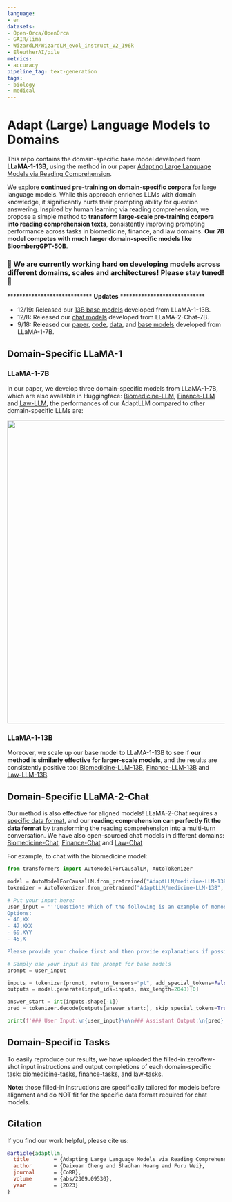 ```yaml
---
language:
- en
datasets:
- Open-Orca/OpenOrca
- GAIR/lima
- WizardLM/WizardLM_evol_instruct_V2_196k
- EleutherAI/pile
metrics:
- accuracy
pipeline_tag: text-generation
tags:
- biology
- medical
---
```


# Adapt (Large) Language Models to Domains
This repo contains the domain-specific base model developed from **LLaMA-1-13B**, using the method in our paper [Adapting Large Language Models via Reading Comprehension](https://huggingface.co/papers/2309.09530).

We explore **continued pre-training on domain-specific corpora** for large language models. While this approach enriches LLMs with domain knowledge, it significantly hurts their prompting ability for question answering. Inspired by human learning via reading comprehension, we propose a simple method to **transform large-scale pre-training corpora into reading comprehension texts**, consistently improving prompting performance across tasks in biomedicine, finance, and law domains. **Our 7B model competes with much larger domain-specific models like BloombergGPT-50B**.

### 🤗 We are currently working hard on developing models across different domains, scales and architectures! Please stay tuned! 🤗

**************************** **Updates** ****************************
* 12/19: Released our [13B base models](https://huggingface.co/AdaptLLM/medicine-LLM-13B) developed from LLaMA-1-13B.
* 12/8: Released our [chat models](https://huggingface.co/AdaptLLM/medicine-chat) developed from LLaMA-2-Chat-7B.
* 9/18: Released our [paper](https://huggingface.co/papers/2309.09530), [code](https://github.com/microsoft/LMOps), [data](https://huggingface.co/datasets/AdaptLLM/medicine-tasks), and [base models](https://huggingface.co/AdaptLLM/medicine-LLM) developed from LLaMA-1-7B.


## Domain-Specific LLaMA-1
### LLaMA-1-7B
In our paper, we develop three domain-specific models from LLaMA-1-7B, which are also available in Huggingface: [Biomedicine-LLM](https://huggingface.co/AdaptLLM/medicine-LLM), [Finance-LLM](https://huggingface.co/AdaptLLM/finance-LLM) and [Law-LLM](https://huggingface.co/AdaptLLM/law-LLM), the performances of our AdaptLLM compared to other domain-specific LLMs are:

<p align='center'>
    <img src="https://cdn-uploads.huggingface.co/production/uploads/650801ced5578ef7e20b33d4/6efPwitFgy-pLTzvccdcP.png" width="700">
</p>

### LLaMA-1-13B
Moreover, we scale up our base model to LLaMA-1-13B to see if **our method is similarly effective for larger-scale models**, and the results are consistently positive too: [Biomedicine-LLM-13B](https://huggingface.co/AdaptLLM/medicine-LLM-13B), [Finance-LLM-13B](https://huggingface.co/AdaptLLM/finance-LLM-13B) and [Law-LLM-13B](https://huggingface.co/AdaptLLM/law-LLM-13B).

## Domain-Specific LLaMA-2-Chat
Our method is also effective for aligned models! LLaMA-2-Chat requires a [specific data format](https://huggingface.co/blog/llama2#how-to-prompt-llama-2), and our **reading comprehension can perfectly fit the data format** by transforming the reading comprehension into a multi-turn conversation. We have also open-sourced chat models in different domains: [Biomedicine-Chat](https://huggingface.co/AdaptLLM/medicine-chat), [Finance-Chat](https://huggingface.co/AdaptLLM/finance-chat) and [Law-Chat](https://huggingface.co/AdaptLLM/law-chat)

For example, to chat with the biomedicine model:
```python
from transformers import AutoModelForCausalLM, AutoTokenizer

model = AutoModelForCausalLM.from_pretrained("AdaptLLM/medicine-LLM-13B")
tokenizer = AutoTokenizer.from_pretrained("AdaptLLM/medicine-LLM-13B", use_fast=False)

# Put your input here:
user_input = '''Question: Which of the following is an example of monosomy?
Options:
- 46,XX
- 47,XXX
- 69,XYY
- 45,X

Please provide your choice first and then provide explanations if possible.'''

# Simply use your input as the prompt for base models
prompt = user_input

inputs = tokenizer(prompt, return_tensors="pt", add_special_tokens=False).input_ids.to(model.device)
outputs = model.generate(input_ids=inputs, max_length=2048)[0]

answer_start = int(inputs.shape[-1])
pred = tokenizer.decode(outputs[answer_start:], skip_special_tokens=True)

print(f'### User Input:\n{user_input}\n\n### Assistant Output:\n{pred}')
```

## Domain-Specific Tasks
To easily reproduce our results, we have uploaded the filled-in zero/few-shot input instructions and output completions of each domain-specific task: [biomedicine-tasks](https://huggingface.co/datasets/AdaptLLM/medicine-tasks), [finance-tasks](https://huggingface.co/datasets/AdaptLLM/finance-tasks), and [law-tasks](https://huggingface.co/datasets/AdaptLLM/law-tasks).

**Note:** those filled-in instructions are specifically tailored for models before alignment and do NOT fit for the specific data format required for chat models.

## Citation
If you find our work helpful, please cite us:
```bibtex
@article{adaptllm,
  title        = {Adapting Large Language Models via Reading Comprehension},
  author       = {Daixuan Cheng and Shaohan Huang and Furu Wei},
  journal      = {CoRR},
  volume       = {abs/2309.09530},
  year         = {2023}
}
```